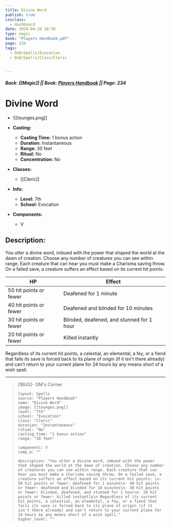 ```yaml
---
title: Divine Word
publish: true
cssclass:
  - dashboard
date: 2024-04-20 18:30
type: magic
book: "Players Handbook.pdf"
page: 234
tags:
  - DnD/Spells/Evocation
  - DnD/Spells/Class/Cleric


---
```


##### Back: [[Magic]] || Book: [Players Handbook](https://drive.google.com/drive/folders/1O5bhpYizcIT5xxAoLOuzCRht_PVS7VSG?usp=sharing) || Page: 234

# Divine Word
- ![[tounges.png]]
- **Casting:**
    - **Casting Time:** 1 bonus action
    - **Duration:** Instantaneous
    - **Range:** 30 feet
    - **Ritual:** No
    - **Concentration:** No
- **Classes:**
    - [[Cleric]]

- **Info:**
    - **Level:** 7th
    - **School:** Evocation
- **Components:**
    - V


## Description:
You utter a divine word, imbued with the power that shaped the world at the dawn of creation. Choose any number of creatures you can see within range. Each creature that can hear you must make a Charisma saving throw. On a failed save, a creature suffers an effect based on its current hit points:


| HP                     | Effect                                    |
| ---------------------- | ----------------------------------------- |
| 50 hit points or fewer | Deafened for 1 minute                     |
| 40 hit points or fewer | Deafened and blinded for 10 minutes       |
| 30 hit points or fewer | Blinded, deafened, and stunned for 1 hour |
| 20 hit points or fewer | Killed instantly                          |

Regardless of its current hit points, a celestial, an elemental, a fey, or a fiend that fails its save is forced back to its plane of origin (if it isn't there already) and can't return to your current plane for 24 hours by any means short of a wish spell.



---

> [!BUG]- GM's Corner
>
> ```statblock
> layout: Spells
> source: "Players Handbook"
> name: "Divine Word"
> image: [[tounges.png]]
> level: "7th"
> school: "Evocation"
> class: "Cleric"
> duration: "Instantaneous"
> ritual: "No"
> casting_time: "1 bonus action"
> range: "30 feet"
>
> components: V
> comp_m: ""
>
> description: "You utter a divine word, imbued with the power that shaped the world at the dawn of creation. Choose any number of creatures you can see within range. Each creature that can hear you must make a Charisma saving throw. On a failed save, a creature suffers an effect based on its current hit points: \n- 50 hit points or fewer: deafened for 1 minute\n- 40 hit points or fewer: deafened and blinded for 10 minutes\n- 30 hit points or fewer: blinded, deafened, and stunned for 1 hour\n- 20 hit points or fewer: killed instantly\n Regardless of its current hit points, a celestial, an elemental, a fey, or a fiend that fails its save is forced back to its plane of origin (if it isn't there already) and can't return to your current plane for 24 hours by any means short of a wish spell."
> higher_level: ""
> ```
